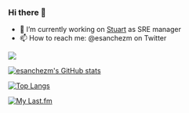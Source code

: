 ### Hi there 👋

<!--
**esanchezm/esanchezm** is a ✨ _special_ ✨ repository because its `README.md` (this file) appears on your GitHub profile.

Here are some ideas to get you started:
- 🌱 I’m currently learning ...
- 👯 I’m looking to collaborate on ...
- 🤔 I’m looking for help with ...
- ⚡ Fun fact: ...
- 💬 Ask me about ...
-->

- 🔭 I’m currently working on [Stuart](https://www.stuart.com) as SRE manager
- 📫 How to reach me: @esanchezm on Twitter

![](https://komarev.com/ghpvc/?username=esanchezm)

[![esanchezm's GitHub stats](https://github-readme-stats.vercel.app/api?username=esanchezm&theme=tokyonight)](https://github.com/anuraghazra/github-readme-stats)

[![Top Langs](https://github-readme-stats.vercel.app/api/top-langs/?username=esanchezm&langs_count=8&theme=tokyonight)](https://github.com/anuraghazra/github-readme-stats)

[![My Last.fm](https://lastfm-recently-played.vercel.app/api?user=esanchezm)](https://www.last.fm/user/esanchezm)
